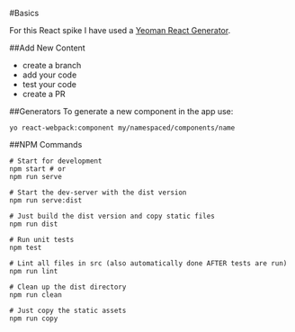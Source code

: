 #Basics

For this React spike I have used a [Yeoman React Generator](https://github.com/newtriks/generator-react-webpack).

##Add New Content
- create a branch
- add your code
- test your code
- create a PR  

##Generators
To generate a new component in the app use:
```
yo react-webpack:component my/namespaced/components/name

```

##NPM Commands
```
# Start for development
npm start # or
npm run serve

# Start the dev-server with the dist version
npm run serve:dist

# Just build the dist version and copy static files
npm run dist

# Run unit tests
npm test

# Lint all files in src (also automatically done AFTER tests are run)
npm run lint

# Clean up the dist directory
npm run clean

# Just copy the static assets
npm run copy
```
